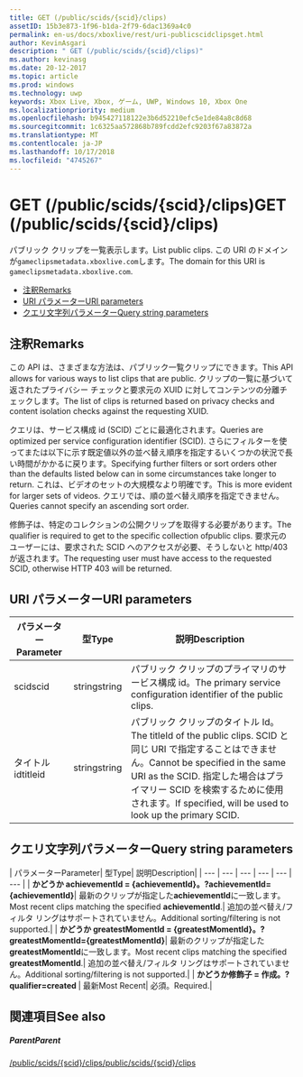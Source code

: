 ```yaml
---
title: GET (/public/scids/{scid}/clips)
assetID: 15b3e873-1f96-b1da-2f79-6dac1369a4c0
permalink: en-us/docs/xboxlive/rest/uri-publicscidclipsget.html
author: KevinAsgari
description: " GET (/public/scids/{scid}/clips)"
ms.author: kevinasg
ms.date: 20-12-2017
ms.topic: article
ms.prod: windows
ms.technology: uwp
keywords: Xbox Live, Xbox, ゲーム, UWP, Windows 10, Xbox One
ms.localizationpriority: medium
ms.openlocfilehash: b945427118122e3b6d52210efc5e1de84a8c8d68
ms.sourcegitcommit: 1c6325aa572868b789fcdd2efc9203f67a83872a
ms.translationtype: MT
ms.contentlocale: ja-JP
ms.lasthandoff: 10/17/2018
ms.locfileid: "4745267"
---
```

# <a name="get-publicscidsscidclips"></a><span data-ttu-id="5dc1f-104">GET (/public/scids/{scid}/clips)</span><span class="sxs-lookup"><span data-stu-id="5dc1f-104">GET (/public/scids/{scid}/clips)</span></span>
<span data-ttu-id="5dc1f-105">パブリック クリップを一覧表示します。</span><span class="sxs-lookup"><span data-stu-id="5dc1f-105">List public clips.</span></span> <span data-ttu-id="5dc1f-106">この URI のドメインが`gameclipsmetadata.xboxlive.com`します。</span><span class="sxs-lookup"><span data-stu-id="5dc1f-106">The domain for this URI is `gameclipsmetadata.xboxlive.com`.</span></span>
 
  * [<span data-ttu-id="5dc1f-107">注釈</span><span class="sxs-lookup"><span data-stu-id="5dc1f-107">Remarks</span></span>](#ID4EV)
  * [<span data-ttu-id="5dc1f-108">URI パラメーター</span><span class="sxs-lookup"><span data-stu-id="5dc1f-108">URI parameters</span></span>](#ID4ECB)
  * [<span data-ttu-id="5dc1f-109">クエリ文字列パラメーター</span><span class="sxs-lookup"><span data-stu-id="5dc1f-109">Query string parameters</span></span>](#ID4ENB)
 
<a id="ID4EV"></a>

 
## <a name="remarks"></a><span data-ttu-id="5dc1f-110">注釈</span><span class="sxs-lookup"><span data-stu-id="5dc1f-110">Remarks</span></span>
 
<span data-ttu-id="5dc1f-111">この API は、さまざまな方法は、パブリック一覧クリップにできます。</span><span class="sxs-lookup"><span data-stu-id="5dc1f-111">This API allows for various ways to list clips that are public.</span></span> <span data-ttu-id="5dc1f-112">クリップの一覧に基づいて返されたプライバシー チェックと要求元の XUID に対してコンテンツの分離チェックします。</span><span class="sxs-lookup"><span data-stu-id="5dc1f-112">The list of clips is returned based on privacy checks and content isolation checks against the requesting XUID.</span></span>
 
<span data-ttu-id="5dc1f-113">クエリは、サービス構成 id (SCID) ごとに最適化されます。</span><span class="sxs-lookup"><span data-stu-id="5dc1f-113">Queries are optimized per service configuration identifier (SCID).</span></span> <span data-ttu-id="5dc1f-114">さらにフィルターを使ってまたは以下に示す既定値以外の並べ替え順序を指定するいくつかの状況で長い時間がかかるに戻ります。</span><span class="sxs-lookup"><span data-stu-id="5dc1f-114">Specifying further filters or sort orders other than the defaults listed below can in some circumstances take longer to return.</span></span> <span data-ttu-id="5dc1f-115">これは、ビデオのセットの大規模なより明確です。</span><span class="sxs-lookup"><span data-stu-id="5dc1f-115">This is more evident for larger sets of videos.</span></span> <span data-ttu-id="5dc1f-116">クエリでは、順の並べ替え順序を指定できません。</span><span class="sxs-lookup"><span data-stu-id="5dc1f-116">Queries cannot specify an ascending sort order.</span></span>
 
<span data-ttu-id="5dc1f-117">修飾子は、特定のコレクションの公開クリップを取得する必要があります。</span><span class="sxs-lookup"><span data-stu-id="5dc1f-117">The qualifier is required to get to the specific collection ofpublic clips.</span></span> <span data-ttu-id="5dc1f-118">要求元のユーザーには、要求された SCID へのアクセスが必要、そうしないと http/403 が返されます。</span><span class="sxs-lookup"><span data-stu-id="5dc1f-118">The requesting user must have access to the requested SCID, otherwise HTTP 403 will be returned.</span></span>
  
<a id="ID4ECB"></a>

 
## <a name="uri-parameters"></a><span data-ttu-id="5dc1f-119">URI パラメーター</span><span class="sxs-lookup"><span data-stu-id="5dc1f-119">URI parameters</span></span>
 
| <span data-ttu-id="5dc1f-120">パラメーター</span><span class="sxs-lookup"><span data-stu-id="5dc1f-120">Parameter</span></span>| <span data-ttu-id="5dc1f-121">型</span><span class="sxs-lookup"><span data-stu-id="5dc1f-121">Type</span></span>| <span data-ttu-id="5dc1f-122">説明</span><span class="sxs-lookup"><span data-stu-id="5dc1f-122">Description</span></span>| 
| --- | --- | --- | 
| <span data-ttu-id="5dc1f-123">scid</span><span class="sxs-lookup"><span data-stu-id="5dc1f-123">scid</span></span>| <span data-ttu-id="5dc1f-124">string</span><span class="sxs-lookup"><span data-stu-id="5dc1f-124">string</span></span>| <span data-ttu-id="5dc1f-125">パブリック クリップのプライマリのサービス構成 id。</span><span class="sxs-lookup"><span data-stu-id="5dc1f-125">The primary service configuration identifier of the public clips.</span></span>| 
| <span data-ttu-id="5dc1f-126">タイトル id</span><span class="sxs-lookup"><span data-stu-id="5dc1f-126">titleid</span></span>| <span data-ttu-id="5dc1f-127">string</span><span class="sxs-lookup"><span data-stu-id="5dc1f-127">string</span></span>| <span data-ttu-id="5dc1f-128">パブリック クリップのタイトル Id。</span><span class="sxs-lookup"><span data-stu-id="5dc1f-128">The titleId of the public clips.</span></span> <span data-ttu-id="5dc1f-129">SCID と同じ URI で指定することはできません。</span><span class="sxs-lookup"><span data-stu-id="5dc1f-129">Cannot be specified in the same URI as the SCID.</span></span> <span data-ttu-id="5dc1f-130">指定した場合はプライマリー SCID を検索するために使用されます。</span><span class="sxs-lookup"><span data-stu-id="5dc1f-130">If specified, will be used to look up the primary SCID.</span></span>| 
  
<a id="ID4ENB"></a>

 
## <a name="query-string-parameters"></a><span data-ttu-id="5dc1f-131">クエリ文字列パラメーター</span><span class="sxs-lookup"><span data-stu-id="5dc1f-131">Query string parameters</span></span>
 
| <span data-ttu-id="5dc1f-132">パラメーター</span><span class="sxs-lookup"><span data-stu-id="5dc1f-132">Parameter</span></span>| <span data-ttu-id="5dc1f-133">型</span><span class="sxs-lookup"><span data-stu-id="5dc1f-133">Type</span></span>| <span data-ttu-id="5dc1f-134">説明</span><span class="sxs-lookup"><span data-stu-id="5dc1f-134">Description</span></span>| 
| --- | --- | --- | --- | --- | --- | 
| <b><span data-ttu-id="5dc1f-135">かどうか achievementId = {achievementId}。</span><span class="sxs-lookup"><span data-stu-id="5dc1f-135">?achievementId={achievementId}</span></span></b>| <span data-ttu-id="5dc1f-136">最新のクリップが指定した<b>achievementId</b>に一致します。</span><span class="sxs-lookup"><span data-stu-id="5dc1f-136">Most recent clips matching the specified <b>achievementId</b>.</span></span>| <span data-ttu-id="5dc1f-137">追加の並べ替え/フィルタ リングはサポートされていません。</span><span class="sxs-lookup"><span data-stu-id="5dc1f-137">Additional sorting/filtering is not supported.</span></span>| 
| <b><span data-ttu-id="5dc1f-138">かどうか greatestMomentId = {greatestMomentId}。</span><span class="sxs-lookup"><span data-stu-id="5dc1f-138">?greatestMomentId={greatestMomentId}</span></span></b>| <span data-ttu-id="5dc1f-139">最新のクリップが指定した<b>greatestMomentId</b>に一致します。</span><span class="sxs-lookup"><span data-stu-id="5dc1f-139">Most recent clips matching the specified <b>greatestMomentId</b>.</span></span>| <span data-ttu-id="5dc1f-140">追加の並べ替え/フィルタ リングはサポートされていません。</span><span class="sxs-lookup"><span data-stu-id="5dc1f-140">Additional sorting/filtering is not supported.</span></span>| 
| <b><span data-ttu-id="5dc1f-141">かどうか修飾子 = 作成。</span><span class="sxs-lookup"><span data-stu-id="5dc1f-141">?qualifier=created</span></span> </b>| <span data-ttu-id="5dc1f-142">最新</span><span class="sxs-lookup"><span data-stu-id="5dc1f-142">Most Recent</span></span>| <span data-ttu-id="5dc1f-143">必須。</span><span class="sxs-lookup"><span data-stu-id="5dc1f-143">Required.</span></span>| 
  
<a id="ID4EDD"></a>

 
## <a name="see-also"></a><span data-ttu-id="5dc1f-144">関連項目</span><span class="sxs-lookup"><span data-stu-id="5dc1f-144">See also</span></span>
 
<a id="ID4EFD"></a>

 
##### <a name="parent"></a><span data-ttu-id="5dc1f-145">Parent</span><span class="sxs-lookup"><span data-stu-id="5dc1f-145">Parent</span></span> 

[<span data-ttu-id="5dc1f-146">/public/scids/{scid}/clips</span><span class="sxs-lookup"><span data-stu-id="5dc1f-146">/public/scids/{scid}/clips</span></span>](uri-publicscidclips.md)

   